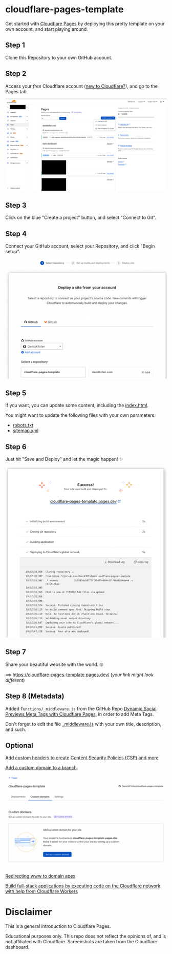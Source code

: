 # cloudflare-pages-template

Get started with [Cloudflare Pages](https://pages.cloudflare.com/) by deploying this pretty template on your own account, and start playing around.

## Step 1

Clone this Repository to your own GitHub account.

## Step 2

Access your _free_ Cloudflare account ([new to Cloudflare?](https://developers.cloudflare.com/fundamentals/get-started/)), and go to the Pages tab.

![pages-tab](/img/readme-img/pages-tab.png)

## Step 3

Click on the blue "Create a project" button, and select "Connect to Git".

## Step 4

Connect your GitHub account, select your Repository, and click "Begin setup".

![github-deploy](/img/readme-img/github-deploy.png)

## Step 5

If you want, you can update some content, including the [index.html](index.html).

You might want to update the following files with your own parameters:
- [robots.txt](robots.txt)
- [sitemap.xml](sitemap.xml)

## Step 6

Just hit "Save and Deploy" and let the magic happen! ✨

![success](/img/readme-img/success.png)

## Step 7

Share your beautiful website with the world. 🤓

==> https://cloudflare-pages-template.pages.dev/ (_your link might look different_)

## Step 8 (Metadata)

Added `Functions/_middleware.js` from the GitHub Repo [Dynamic Social Previews Meta Tags with Cloudflare Pages](https://github.com/pew/cloudflare-pages-social-preview), in order to add Meta Tags.

Don't forget to edit the file [_middleware.js](functions/_middleware.js) with your own title, description, and such.

## Optional

[Add custom headers to create Content Security Policies (CSP) and more](https://developers.cloudflare.com/pages/platform/headers/)

[Add a custom domain to a branch](https://developers.cloudflare.com/pages/how-to/custom-branch-aliases/).

![custom-domains](/img/readme-img/custom-domains.png)

[Redirecting www to domain apex](https://developers.cloudflare.com/pages/how-to/www-redirect/)

[Build full-stack applications by executing code on the Cloudflare network with help from Cloudflare Workers](https://developers.cloudflare.com/pages/platform/functions/)

# Disclaimer

This is a general introduction to Cloudflare Pages. 

Educational purposes only. This repo does not reflect the opinions of, and is not affiliated with Cloudflare. 
Screenshots are taken from the Cloudflare dashboard.
